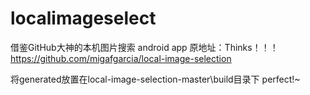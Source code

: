 # localimageselect
借鉴GitHub大神的本机图片搜索 android app
原地址：Thinks！！！
https://github.com/migafgarcia/local-image-selection

将generated放置在local-image-selection-master\build目录下 perfect!~

